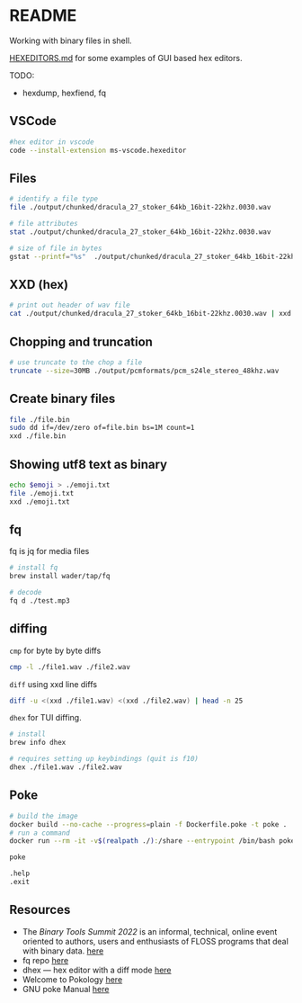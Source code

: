 # README

Working with binary files in shell.

[HEXEDITORS.md](./HEXEDITORS.md) for some examples of GUI based hex editors.  

TODO:

* hexdump, hexfiend, fq

## VSCode

```sh
#hex editor in vscode
code --install-extension ms-vscode.hexeditor                       
```

## Files

```sh
# identify a file type
file ./output/chunked/dracula_27_stoker_64kb_16bit-22khz.0030.wav

# file attributes 
stat ./output/chunked/dracula_27_stoker_64kb_16bit-22khz.0030.wav

# size of file in bytes
gstat --printf="%s"  ./output/chunked/dracula_27_stoker_64kb_16bit-22khz.0030.wav
```

## XXD (hex)

```sh
# print out header of wav file
cat ./output/chunked/dracula_27_stoker_64kb_16bit-22khz.0030.wav | xxd | head
```

## Chopping and truncation

```sh
# use truncate to the chop a file
truncate --size=30MB ./output/pcmformats/pcm_s24le_stereo_48khz.wav 
```

## Create binary files

```sh
file ./file.bin
sudo dd if=/dev/zero of=file.bin bs=1M count=1
xxd ./file.bin
```

## Showing utf8 text as binary

```sh
echo $emoji > ./emoji.txt 
file ./emoji.txt
xxd ./emoji.txt
```

## fq

fq is jq for media files  

```sh
# install fq
brew install wader/tap/fq

# decode
fq d ./test.mp3
```

## diffing

`cmp` for byte by byte diffs  

```sh
cmp -l ./file1.wav ./file2.wav
```

`diff` using xxd line diffs  

```sh
diff -u <(xxd ./file1.wav) <(xxd ./file2.wav) | head -n 25
```

`dhex` for TUI diffing.  

```sh
# install 
brew info dhex     

# requires setting up keybindings (quit is f10)
dhex ./file1.wav ./file2.wav
```

## Poke

```sh
# build the image
docker build --no-cache --progress=plain -f Dockerfile.poke -t poke . 
# run a command 
docker run --rm -it -v$(realpath ./):/share --entrypoint /bin/bash poke 

poke

.help
.exit
```

## Resources

* The *Binary Tools Summit 2022* is an informal, technical, online event
oriented to authors, users and enthusiasts of FLOSS programs that deal
with binary data. [here](https://binary-tools.net/summit)  
* fq repo [here](https://github.com/wader/fq)  
* dhex — hex editor with a diff mode [here](https://manpages.ubuntu.com/manpages/bionic/man1/dhex.1.html)  
* Welcome to Pokology [here](https://pokology.org/)
* GNU poke Manual [here](http://jemarch.net/poke-2.4-manual/poke.html)
